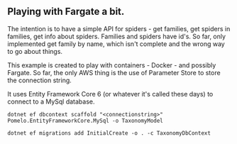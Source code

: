 ## Playing with Fargate a bit.

The intention is to have a simple API for spiders - get families, get spiders in families, get info about spiders.
Families and spiders have id's.  So far, only implemented get family by name, which isn't complete and the wrong way
to go about things.

This example is created to play with containers - Docker - and possibly Fargate.  So far, the only AWS thing is the
use of Parameter Store to store the connection string.

It uses Entity Framework Core 6 (or whatever it's called these days) to connect to a MySql database.

    dotnet ef dbcontext scaffold "<connectionstring>" Pomelo.EntityFrameworkCore.MySql -o TaxonomyModel

    dotnet ef migrations add InitialCreate -o . -c TaxonomyDbContext